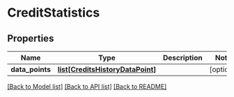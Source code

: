 # CreditStatistics

## Properties
Name | Type | Description | Notes
------------ | ------------- | ------------- | -------------
**data_points** | [**list[CreditsHistoryDataPoint]**](CreditsHistoryDataPoint.md) |  | [optional] 

[[Back to Model list]](../README.md#documentation-for-models) [[Back to API list]](../README.md#documentation-for-api-endpoints) [[Back to README]](../README.md)


